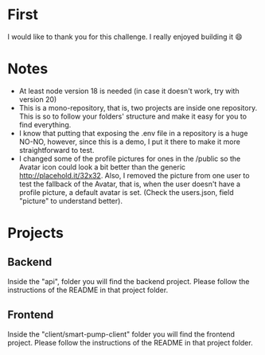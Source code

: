# First

I would like to thank you for this challenge. I really enjoyed building it 😄

# Notes

- At least node version 18 is needed (in case it doesn't work, try with version 20)
- This is a mono-repository, that is, two projects are inside one repository. This is so to follow your folders' structure and make it easy for you to find everything.
- I know that putting that exposing the .env file in a repository is a huge NO-NO, however, since this is a demo, I put it there to make it more straightforward to test.
- I changed some of the profile pictures for ones in the /public so the Avatar icon could look a bit better than the generic http://placehold.it/32x32. Also, I removed the picture from one user to test the fallback of the Avatar, that is, when the user doesn't have a profile picture, a default avatar is set. (Check the users.json, field "picture" to understand better).

# Projects

## Backend

Inside the "api", folder you will find the backend project. Please follow the instructions of the README in that project folder.

## Frontend

Inside the "client/smart-pump-client" folder you will find the frontend project. Please follow the instructions of the README in that project folder.

